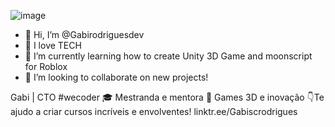 ![image](https://github.com/Gabirodriguesdev/Gabirodriguesdev/assets/92934830/46a8a480-bcc1-4a44-98bd-b8e0bf72778e)

- 👋 Hi, I’m @Gabirodriguesdev
- 👀 I love TECH
- 🌱 I’m currently learning how to create  Unity 3D Game and moonscript for Roblox
- 💞️ I’m looking to collaborate on new projects!

Gabi | CTO #wecoder
🎓 Mestranda e mentora
🚀 Games 3D e inovação
👇Te ajudo a criar cursos incríveis e envolventes! 
linktr.ee/Gabiscrodrigues



